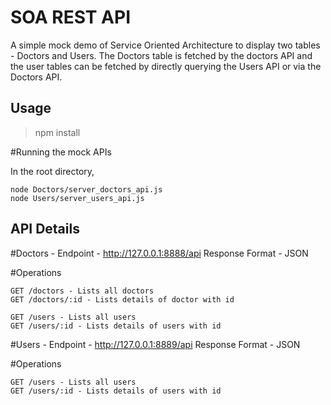 SOA REST API
=================

A simple mock demo of Service Oriented Architecture to display two tables - Doctors and Users. The Doctors table is fetched by the doctors API and the user tables can be fetched by directly querying the Users API or via the Doctors API.

Usage
-----
>npm install

#Running the mock APIs

In the root directory,
``` 
node Doctors/server_doctors_api.js 
node Users/server_users_api.js 
```
    

API Details
-----------
#Doctors -
Endpoint - http://127.0.0.1:8888/api
Response Format - JSON

#Operations
```
GET /doctors - Lists all doctors
GET /doctors/:id - Lists details of doctor with id

GET /users - Lists all users
GET /users/:id - Lists details of users with id
```
#Users -
Endpoint - http://127.0.0.1:8889/api
Response Format - JSON

#Operations

```
GET /users - Lists all users
GET /users/:id - Lists details of users with id
```
